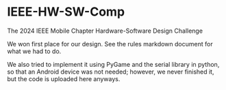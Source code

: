 # IEEE-HW-SW-Comp
The 2024 IEEE Mobile Chapter Hardware-Software Design Challenge

We won first place for our design.  See the rules markdown document for what we had to do.

We also tried to implement it using PyGame and the serial library in python, so that an Android device was not needed; however, we never finished it, but the code is uploaded here anyways.
